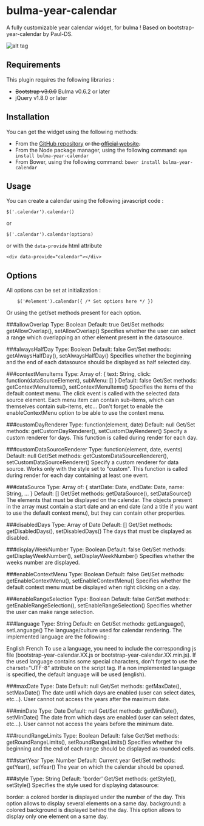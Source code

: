 # bulma-year-calendar
A fully customizable year calendar widget, for bulma !
Based on bootstrap-year-calendar by Paul-DS.


![alt tag](http://www.bootstrap-year-calendar.com/img/calendar.png)

## Requirements

This plugin requires the following libraries :
- ~~Bootstrap v3.0.0~~ Bulma v0.6.2 or later
- jQuery v1.8.0 or later

## Installation
You can get the widget using the following methods:
- From the [GitHub repository](https://github.com/peppelauro/bulma-year-calendar/releases) ~~or the [official website](http://www.bootstrap-year-calendar.com/#Download).~~
- From the Node package manager, using the following command: `npm install bulma-year-calendar`
- From Bower, using the following command: `bower install bulma-year-calendar`

## Usage

You can create a calendar using the following javascript code :
```
$('.calendar').calendar()
```
or
```
$('.calendar').calendar(options)
```
or with the `data-provide` html attribute 
```
<div data-provide="calendar"></div>
```

## Options
All options can be set at initialization :
```
    $('#element').calendar({ /* Set options here */ })
```    
Or using the get/set methods present for each option.

###allowOverlap
Type: Boolean
Default: true
Get/Set methods: getAllowOverlap(), setAllowOverlap()
Specifies whether the user can select a range which overlapping an other element present in the datasource.

###alwaysHalfDay
Type: Boolean
Default: false
Get/Set methods: getAlwaysHalfDay(), setAlwaysHalfDay()
Specifies whether the beginning and the end of each datasource should be displayed as half selected day.

###contextMenuItems
Type: Array of: { text: String, click: function(dataSourceElement), subMenu: [] }
Default: false
Get/Set methods: getContextMenuItems(), setContextMenuItems()
Specifies the items of the default context menu.
The click event is called with the selected data source element. Each menu item can contain sub-items, which can themselves contain sub-items, etc...
Don't forget to enable the enableContextMenu option to be able to use the context menu.

###customDayRenderer
Type: function(element, date)
Default: null
Get/Set methods: getCustomDayRenderer(), setCustomDayRenderer()
Specify a custom renderer for days.
This function is called during render for each day.

###customDataSourceRenderer
Type: function(element, date, events)
Default: null
Get/Set methods: getCustomDataSourceRenderer(), setCustomDataSourceRenderer()
Specify a custom renderer for data source.
Works only with the style set to "custom".
This function is called during render for each day containing at least one event.

###dataSource
Type: Array of: { startDate: Date, endDate: Date, name: String, ... }
Default: []
Get/Set methods: getDataSource(), setDataSource()
The elements that must be displayed on the calendar. The objects present in the array must contain a start date and an end date (and a title if you want to use the default context menu), but they can contain other properties.

###disabledDays
Type: Array of Date
Default: []
Get/Set methods: getDisabledDays(), setDisabledDays()
The days that must be displayed as disabled.

###displayWeekNumber
Type: Boolean
Default: false
Get/Set methods: getDisplayWeekNumber(), setDisplayWeekNumber()
Specifies whether the weeks number are displayed.

###enableContextMenu
Type: Boolean
Default: false
Get/Set methods: getEnableContextMenu(), setEnableContextMenu()
Specifies whether the default context menu must be displayed when right clicking on a day.

###enableRangeSelection
Type: Boolean
Default: false
Get/Set methods: getEnableRangeSelection(), setEnableRangeSelection()
Specifies whether the user can make range selection.

###language
Type: String
Default: en
Get/Set methods: getLanguage(), setLanguage()
The language/culture used for calendar rendering. The implemented language are the following :

English
French
To use a language, you need to include the corresponding js file (bootstrap-year-calendar.XX.js or bootstrap-year-calendar.XX.min.js).
If the used language contains some special characters, don't forget to use the charset="UTF-8" attribute on the script tag.
If a non implemented language is specified, the default language will be used (english).

###maxDate
Type: Date
Default: null
Get/Set methods: getMaxDate(), setMaxDate()
The date until which days are enabled (user can select dates, etc...). User cannot not access the years after the maximum date.

###minDate
Type: Date
Default: null
Get/Set methods: getMinDate(), setMinDate()
The date from which days are enabled (user can select dates, etc...). User cannot not access the years before the minimum date.

###roundRangeLimits
Type: Boolean
Default: false
Get/Set methods: getRoundRangeLimits(), setRoundRangeLimits()
Specifies whether the beginning and the end of each range should be displayed as rounded cells.

###startYear
Type: Number
Default: Current year
Get/Set methods: getYear(), setYear()
The year on which the calendar should be opened.

###style
Type: String
Default: 'border'
Get/Set methods: getStyle(), setStyle()
Specifies the style used for displaying datasource:

border: a colored border is displayed under the number of the day. This option allows to display several elements on a same day.
background: a colored background is displayed behind the day. This option allows to display only one element on a same day.
